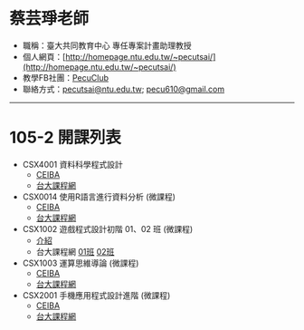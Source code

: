 # 蔡芸琤老師

* 職稱：臺大共同教育中心 專任專案計畫助理教授
* 個人網頁：[http://homepage.ntu.edu.tw/~pecutsai/](http://homepage.ntu.edu.tw/~pecutsai/)
* 教學FB社團：[PecuClub](https://www.facebook.com/groups/283207588460616/)
* 聯絡方式：pecutsai@ntu.edu.tw; pecu610@gmail.com

---

# 105-2 開課列表

* CSX4001 資料科學程式設計
  * [CEIBA][CSX4001C]
  * [台大課程網][CSX4001]
* CSX0014 使用R語言進行資料分析 (微課程)
  * [CEIBA][CSX0014C]
  * [台大課程網][CSX0014]
* CSX1002 遊戲程式設計初階 01、02 班 (微課程)
  * [介紹](CSX1002.md)
  * 台大課程網 [01班][CSX100201] [02班][CSX100202]
* CSX1003 運算思維導論 (微課程)
  * [CEIBA][CSX1003C]
  * [台大課程網][CSX1003]
* CSX2001 手機應用程式設計進階 (微課程)
  * [CEIBA][CSX2001C] 
  * [台大課程網][CSX2001]


[CSX4001C]: https://ceiba.ntu.edu.tw/1052CSX4001_
[CSX4001]: https://nol.ntu.edu.tw/nol/coursesearch/print_table.php?course_id=H03%2004010&class=&dpt_code=H020&ser_no=28187&semester=105-2&lang=CH

[CSX0014C]: https://ceiba.ntu.edu.tw/1052CSX0014_
[CSX0014]: https://nol.ntu.edu.tw/nol/coursesearch/print_table.php?course_id=H03%2001300&class=&dpt_code=H010&ser_no=86273&semester=105-2&lang=CH

[CSX100201]: https://nol.ntu.edu.tw/nol/coursesearch/print_table.php?course_id=H03%2001020&class=01&dpt_code=H020&ser_no=45127&semester=105-2&lang=CH
[CSX100202]: https://nol.ntu.edu.tw/nol/coursesearch/print_table.php?course_id=H03%2001020&class=02&dpt_code=H020&ser_no=86452&semester=105-2&lang=CH

[CSX1003C]: https://ceiba.ntu.edu.tw/1052CSX1003_
[CSX1003]: https://nol.ntu.edu.tw/nol/coursesearch/print_table.php?course_id=H03%2001030&class=&dpt_code=H020&ser_no=72094&semester=105-2&lang=CH

[CSX2001C]: https://ceiba.ntu.edu.tw/1052CSX2001_
[CSX2001]: https://nol.ntu.edu.tw/nol/coursesearch/print_table.php?course_id=H03%2002010&class=&dpt_code=H020&ser_no=46562&semester=105-2&lang=CH











